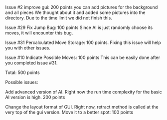 Issue #2 improve gui: 200 points
you can add pictures for the background and all pieces 
We thought about it and added some pictures into the directory. Due to the time limit we did not finish this.

Issue #29 Fix Jump Bug: 100 points 
Since AI is just randomly choose its moves, it will encounter this bug.

Issue #31 Percalculated Move Storage: 100 points.
Fixing this issue will help you with other issues.

Issue #10 Indicate Possible Moves: 100 points
This can be easily done after you completed issue #31.

Total: 500 points

Possible issues:

Add advanced version of AI. Right now the run time complexity for the basic AI version is high. 200 points

Change the layout format of GUI. Right now, retract method is called at the very top of the gui version. Move it to a better spot: 100 points

